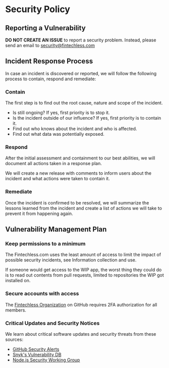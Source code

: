 # Security Policy

## Reporting a Vulnerability

**DO NOT CREATE AN ISSUE** to report a security problem. Instead, please send an email to security@fintechless.com

## Incident Response Process

In case an incident is discovered or reported, we will follow the following process to contain, respond and remediate:

### Contain

The first step is to find out the root cause, nature and scope of the incident.
* Is still ongoing? If yes, first priority is to stop it.
* Is the incident outside of our influence? If yes, first priority is to contain it.
* Find out who knows about the incident and who is affected.
* Find out what data was potentially exposed.

### Respond

After the initial assessment and containment to our best abilities, we will document all actions taken in a response plan.

We will create a new release with comments to inform users about the incident and what actions were taken to contain it.

### Remediate

Once the incident is confirmed to be resolved, we will summarize the lessons learned from the incident and create a list of actions we will take to prevent it from happening again.


## Vulnerability Management Plan

### Keep permissions to a minimum

The Fintechless.com uses the least amount of access to limit the impact of possible security incidents, see Information collection and use.

If someone would get access to the WIP app, the worst thing they could do is to read out contents from pull requests, limited to repositories the WIP got installed on.

### Secure accounts with access

The [Fintechless Organization](https://github.com/fintechless) on GitHub requires 2FA authorization for all members.

### Critical Updates and Security Notices

We learn about critical software updates and security threats from these sources:
* [GitHub Security Alerts](https://docs.github.com/en/github/managing-security-vulnerabilities/about-alerts-for-vulnerable-dependencies)
* [Snyk's Vulnerability DB](https://snyk.io/vuln)
* [Node.js Security Working Group](https://github.com/nodejs/security-wg)
